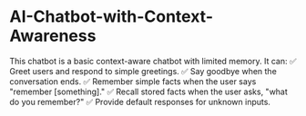 # AI-Chatbot-with-Context-Awareness
This chatbot is a basic context-aware chatbot with limited memory. It can:  ✅ Greet users and respond to simple greetings. ✅ Say goodbye when the conversation ends. ✅ Remember simple facts when the user says "remember [something]." ✅ Recall stored facts when the user asks, "what do you remember?" ✅ Provide default responses for unknown inputs.
